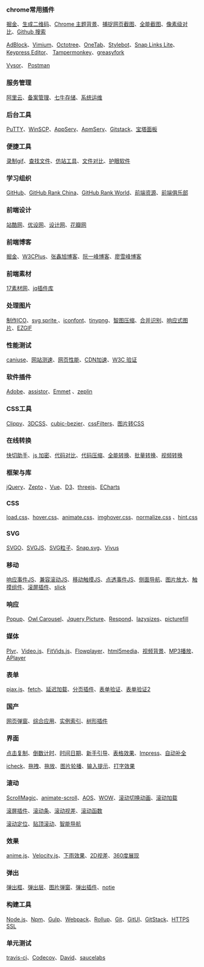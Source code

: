 ﻿### chrome常用插件
[掘金](https://chrome.google.com/webstore/detail/%E6%8E%98%E9%87%91/lecdifefmmfjnjjinhaennhdlmcaeeeb?utm_source=chrome-app-launcher-info-dialog)、[生成二维码](https://chrome.google.com/webstore/detail/%E4%BA%8C%E7%BB%B4%E7%A0%81qr%E7%A0%81%E7%94%9F%E6%88%90%E5%99%A8qr-code-generato/pflgjjogbmmcmfhfcnlohagkablhbpmg?utm_source=chrome-app-launcher-info-dialog)、[Chrome 主题背景](https://chrome.google.com/webstore/detail/my-chrome-theme/oehpjpccmlcalbenfhnacjeocbjdonic?utm_source=chrome-app-launcher-info-dialog)、[捕捉网页截图](https://chrome.google.com/webstore/detail/capture-webpage-screensho/mcbpblocgmgfnpjjppndjkmgjaogfceg?utm_source=chrome-app-launcher-info-dialog)、[全能截图](https://chrome.google.com/webstore/detail/full-page-screen-capture/fdpohaocaechififmbbbbbknoalclacl?utm_source=chrome-app-launcher-info-dialog)、[像素级对比](https://chrome.google.com/webstore/detail/perfectpixel-by-welldonec/dkaagdgjmgdmbnecmcefdhjekcoceebi?utm_source=chrome-app-launcher-info-dialog)、[Github 搜索](https://chrome.google.com/webstore/detail/awesome-autocomplete-for/djkfdjpoelphhdclfjhnffmnlnoknfnd?utm_source=chrome-app-launcher-info-dialog)

[AdBlock](https://chrome.google.com/webstore/detail/adblock/gighmmpiobklfepjocnamgkkbiglidom?utm_source=chrome-app-launcher-info-dialog)、[Vimium](https://chrome.google.com/webstore/detail/vimium/dbepggeogbaibhgnhhndojpepiihcmeb?utm_source=chrome-app-launcher-info-dialog)、[Octotree](https://chrome.google.com/webstore/detail/octotree/bkhaagjahfmjljalopjnoealnfndnagc?utm_source=chrome-app-launcher-info-dialog)、[OneTab](https://chrome.google.com/webstore/detail/onetab/chphlpgkkbolifaimnlloiipkdnihall/related?hl=zh-CN)、[Stylebot](https://chrome.google.com/webstore/detail/stylebot/oiaejidbmkiecgbjeifoejpgmdaleoha?utm_source=chrome-app-launcher-info-dialog)、[Snap Links Lite](https://chrome.google.com/webstore/detail/snap-links-lite/ighmoimpbimbhbahbpcapifcplnblhgo?utm_source=chrome-app-launcher-info-dialog)、[Keypress Editor](https://chrome.google.com/webstore/detail/keypress-editor/ghfooiajeobmcfhmajcblmompfdehnli?utm_source=chrome-app-launcher-info-dialog)、
[Tampermonkey](https://chrome.google.com/webstore/detail/tampermonkey/dhdgffkkebhmkfjojejmpbldmpobfkfo)、[greasyfork](https://greasyfork.org/zh-CN)

[Vysor](https://chrome.google.com/webstore/detail/vysor/gidgenkbbabolejbgbpnhbimgjbffefm?utm_source=chrome-app-launcher-info-dialog)、
[Postman](https://chrome.google.com/webstore/detail/postman/fhbjgbiflinjbdggehcddcbncdddomop?utm_source=chrome-app-launcher-info-dialog)

### 服务管理
[阿里云](https://www.aliyun.com/)、[备案管理](https://beian.gein.cn/account/login.htm)、[七牛存储](http://www.qiniu.com/)、[系统运维](http://www.osyunwei.com/)

### 后台工具
[PuTTY](http://www.putty.org/)、[WinSCP](http://winscp.net/eng/download.php)、[AppServ](https://www.appserv.org/download/)、[ApmServ](http://zyan.cc/apmserv/)、[Gitstack](https://gitstack.com/)、[宝塔面板](https://www.bt.cn/)

### 便捷工具 
[录制gif](http://www.cockos.com/licecap/)、[查找文件](http://www.listary.com/download)、[仿站工具](http://smalltool.github.io/)、[文件对比](http://sourcegear.com/diffmerge/)、[护眼软件](http://iristech.co/iris/)

### 学习组织
[GitHub](https://github.com/)、[GitHub Rank China](http://githubrank.com/)、[GitHub Rank World](https://www.diycode.cc/trends)、[前端资源](https://www.awesomes.cn/)、[前端俱乐部](http://f2er.club/)

### 前端设计 
[站酷网](http://www.zcool.com.cn/)、[优设网](http://www.uisdc.com/)、[设计网](http://www.shejidaren.com/)、[花瓣网](http://huaban.com/)

### 前端博客 
[掘金](http://gold.xitu.io/)、[W3CPlus](http://www.w3cplus.com/)、[张鑫旭博客](http://www.zhangxinxu.com/wordpress/)、[阮一峰博客](http://www.ruanyifeng.com/blog/)、[廖雪峰博客](http://www.liaoxuefeng.com/)

### 前端素材
[17素材网](http://www.17sucai.com/)、[jq插件库](http://www.jq22.com/)

### 处理图片
[制作ICO](http://www.bitbug.net/)、[svg sprite ](https://icomoon.io/)、[iconfont](http://www.iconfont.cn/)、[tinypng](https://tinypng.com/)、[智图压缩](http://zhitu.isux.us/)、[合并识别](http://www.spritecow.com/)、[响应式图片](http://www.responsivebreakpoints.com/)、[EZGIF](https://ezgif.com/)

### 性能测试 
[caniuse](http://caniuse.com/)、[网站测速](http://www.17ce.com/)、[网页性能](https://developers.google.com/speed/pagespeed/insights/)、[CDN加速](http://www.staticfile.org/)、[W3C 验证](http://validator.w3.org/)

### 软件插件 
[Adobe](http://www.adobe.com/creativecloud/catalog/desktop.html)、[assistor](http://wit-web.azurewebsites.net/assistor/download)、[Emmet](http://emmet.io/) 、[zeplin](https://zeplin.io/)

### CSS工具 
[Clippy](http://bennettfeely.com/clippy/)、[3DCSS](http://thewebrocks.com/demos/3D-css-tester/)、[cubic-bezier](http://cubic-bezier.com/#.17,.67,.83,.67)、[cssFilters](http://www.cssfilters.co/)、[图片转CSS](https://github.com/javierbyte/img2css)

### 在线转换
[快切助手](http://kuaiqie.qdsay.com/)、[js 加密](http://utf-8.jp/public/jjencode.html)、[代码对比](https://www.diffchecker.com/)、[代码压缩](http://tool.css-js.com/)、[全能转换](http://video.online-convert.com/convert-to-ogg)、[批量转换](https://cloudconvert.com/)、[视频转换](https://clipchamp.com/)

### 框架与库
[jQuery](http://jquery.com/)、[Zepto](http://zeptojs.com/) 、[Vue](https://vuejs.org/)、[D3](https://d3js.org/)、[threejs](https://threejs.org/)、[ECharts](http://echarts.baidu.com/)

### CSS
[load.css](https://tobiasahlin.com/spinkit/)、[hover.css](https://ianlunn.github.io/Hover/)、[animate.css](https://daneden.github.io/animate.css/)、[imghover.css](https://gudh.github.io/ihover/dist/index.html)、[normalize.css](https://necolas.github.io/normalize.css/) 、[hint.css](https://github.com/chinchang/hint.css)

### SVG
[SVGO](https://github.com/svg/svgo)、[SVGJS](http://svgjs.com/)、[SVG粒子](https://github.com/VincentGarreau/particles.js)、[Snap.svg](http://snapsvg.io/)、[Vivus](https://github.com/maxwellito/vivus)

### 移动
[响应事件JS](http://wicky.nillia.ms/enquire.js/)、[兼容滚动JS](http://iscrolljs.com/)、[移动触摸JS](https://hammerjs.github.io/)、[点透事件JS](https://github.com/ftlabs/fastclick)、[侧面导航](https://slideout.js.org/)、[图片放大](http://photoswipe.com/)、[触摸组件](http://idangero.us/swiper/demos/)、[滚屏插件](https://github.com/yanhaijing/zepto.fullpage)、[slick](https://github.com/kenwheeler/slick)

### 响应
[Popup](http://dimsemenov.com/plugins/magnific-popup/)、[Owl Carousel](https://github.com/OwlCarousel2/OwlCarousel2)、[Jquery Picture](https://github.com/Abban/jQuery-Picture)、[Respond](https://github.com/scottjehl/Respond/)、[lazysizes](https://github.com/aFarkas/lazysizes)、[picturefill](https://github.com/scottjehl/picturefill)

### 媒体
[Plyr](https://plyr.io/)、[Video.js](http://videojs.com/)、[FitVids.js](https://github.com/davatron5000/FitVids.js)、[Flowplayer](https://flowplayer.org/)、[html5media](https://html5media.info/)、[视频背景](https://vodkabears.github.io/vide/)、[MP3播放](https://github.com/goldfire/howler.js)、[APlayer](https://github.com/MoePlayer/APlayer)

### 表单 
[pjax.js](http://pjax.herokuapp.com/)、[fetch](http://github.github.io/fetch/)、[延迟加载](http://www.appelsiini.net/projects/lazyload)、[分页插件](http://luis-almeida.github.io/jPages/)、[表单验证](https://github.com/jquery-validation/jquery-validation)、[表单验证2](http://parsleyjs.org/)

### 国产
[网页弹窗](http://layer.layui.com/)、[综合应用](http://www.superslide2.com/)、[实例索引](http://fgm.cc/learn/)、[树形插件](https://github.com/zTree/zTree_v3)

### 界面
[点击复制](https://clipboardjs.com/)、[倒数计时](http://flipclockjs.com/)、[时间日期](http://amsul.ca/pickadate.js/)、[新手引导](https://github.com/usablica/intro.js)、[表格效果](http://www.jqueryscript.net/table/Table-Rows-Columns-Cells-Highlighting-Plugin-with-jQuery-Table-Hover.html)、[Impress](https://github.com/impress/impress.js)、[自动补全](https://github.com/leaverou/awesomplete/)

[icheck](http://icheck.fronteed.com/)、[拖拽](https://github.com/RubaXa/Sortable/)、[拖放](https://github.com/desandro/draggabilly)、[图片轮播](https://github.com/kenwheeler/slick/)、[输入提示](https://github.com/leaverou/awesomplete/)、[打字效果](https://github.com/luisvinicius167/ityped)

### 滚动
[ScrollMagic](https://github.com/janpaepke/ScrollMagic)、[animate-scroll](https://github.com/mpalpha/animate-scroll)、[AOS](https://michalsnik.github.io/aos/)、[WOW](http://mynameismatthieu.com/WOW/)、[滚动切换动画](https://terwanerik.github.io/ScrollTrigger/)、[滚动加载](https://scrollrevealjs.org/)

[滚屏插件](http://alvarotrigo.com/fullPage/)、[滚动条](http://manos.malihu.gr/jquery-custom-content-scroller/)、[滚动视差](https://prinzhorn.github.io/skrollr/)、[滚动函数](https://github.com/imakewebthings/waypoints)

[滚动定位](http://simianstudios.com/portamento/)、[贴顶滚动](http://www.outyear.co.uk/smint/)、[智能导航](https://davist11.github.io/jQuery-One-Page-Nav/)

### 效果
[anime.js](http://anime-js.com/)、[Velocity.js](http://julian.com/research/velocity/)、[下雨效果](https://maroslaw.github.io/rainyday.js/)、[2D视差](http://matthew.wagerfield.com/parallax/)、[360度展现](https://polarnotion.github.io/turntable/)

### 弹出
[弹出框](https://t4t5.github.io/sweetalert/)、[弹出层](http://fancyapps.com/fancybox/)、[图片弹窗](http://highslide.com/download.php)、[弹出插件](https://github.com/sachinchoolur/lightgallery.js)、[notie](https://github.com/jaredreich/notie)

### 构建工具
[Node.js](https://nodejs.org/)、[Npm](https://www.npmjs.com/)、[Gulp](http://www.gulpjs.com/)、[Webpack](https://webpack.github.io/)、[Rollup](https://rollupjs.org/)、[Git](https://git-for-windows.github.io/)、[GitUI](https://git-scm.com/downloads/guis)、[GitStack](http://gitstack.com/)、[HTTPS SSL](https://www.cloudflare.com/)

### 单元测试
[travis-ci](https://travis-ci.org/)、[Codecov](https://codecov.io/)、[David](https://david-dm.org/)、[saucelabs](https://saucelabs.com)
